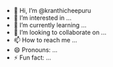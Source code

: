 - 👋 Hi, I’m @kranthicheepuru
- 👀 I’m interested in ...
- 🌱 I’m currently learning ...
- 💞️ I’m looking to collaborate on ...
- 📫 How to reach me ...
- 😄 Pronouns: ...
- ⚡ Fun fact: ...

<!---
kranthicheepuru/kranthicheepuru is a ✨ special ✨ repository because its `README.md` (this file) appears on your GitHub profile.
You can click the Preview link to take a look at your changes.
--->
